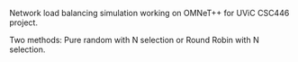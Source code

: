 Network load balancing simulation working on OMNeT++ for UViC CSC446 project.

Two methods: Pure random with N selection or Round Robin with N selection.
